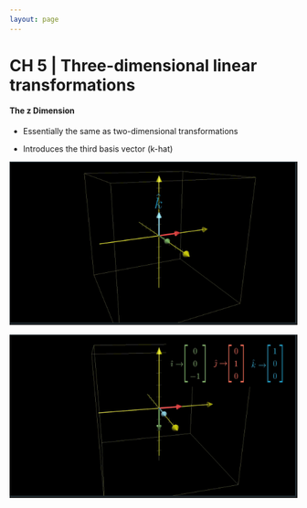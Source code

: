 ```yaml
---
layout: page
---
```


# CH 5 | Three-dimensional linear transformations

#### The z Dimension

* Essentially the same as two-dimensional transformations

* Introduces the third basis vector (k-hat)

![Third Unit Vector](../resources/la_third_unit_vector.png)

![3D Rotate](../resources/la_3d_rotate.png)
